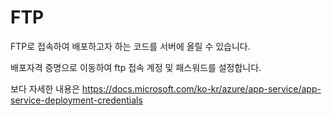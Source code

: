 # FTP
FTP로 접속하여 배포하고자 하는 코드를 서버에 올릴 수 있습니다.

배포자격 증명으로 이동하여 ftp 접속 계정 및 패스워드를 설정합니다.

보다 자세한 내용은
https://docs.microsoft.com/ko-kr/azure/app-service/app-service-deployment-credentials